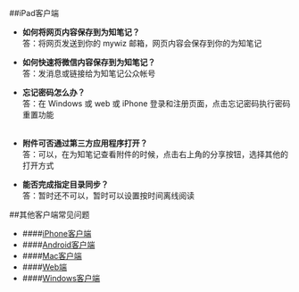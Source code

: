 ##iPad客户端

+ **如何将网页内容保存到为知笔记？**</br>
答：将网页发送到你的 mywiz 邮箱，网页内容会保存到你的为知笔记


+ **如何快速将微信内容保存到为知笔记？**</br>
答：发消息或链接给为知笔记公众帐号


+  **忘记密码怎么办？**</br>
答：在 Windows 或 web 或 iPhone 登录和注册页面，点击忘记密码执行密码重置功能</br></br>
+ **附件可否通过第三方应用程序打开？**</br>
答：可以，在为知笔记查看附件的时候，点击右上角的分享按钮，选择其他的打开方式


+ **能否完成指定目录同步？**</br>
答：暂时还不可以，暂时可以设置按时间离线阅读

##其他客户端常见问题

+ ####[iPhone客户端](/manual/iphone/problemsiphone.html)
+ ####[Android客户端](/manual/android/problemsandroid.html)
+ ####[Mac客户端](/manual/mac/problemsmac.html)
+ ####[Web端](/manual/web/problemsweb.html)
+ ####[Windows客户端](/manual/windows/problemspc.html)
